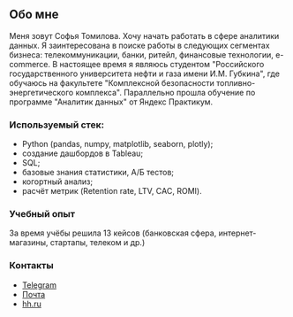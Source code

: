 ## Обо мне
Меня зовут Софья Томилова. 
Хочу начать работать в сфере аналитики данных. Я заинтересована в поиске работы в следующих сегментах бизнеса: телекоммуникации, банки, ритейл, финансовые технологии, e-commerce.
В настоящее время я являюсь студентом "Российского государственного университета нефти и газа имени И.М. Губкина", где обучаюсь на факультете "Комплексной безопасности топливно-энергетического комплекса". Параллельно прошла обучение по программе "Аналитик данных" от Яндекс Практикум.
### Используемый стек:
- Python (pandas, numpy, matplotlib, seaborn, plotly);
- создание дашбордов в Tableau;
- SQL;
- базовые знания статистики, А/Б тестов;
- когортный анализ;
- расчёт метрик (Retention rate, LTV, СAC, ROMI).
### Учебный опыт
За время учёбы решила 13 кейсов (банковская сфера, интернет-магазины, стартапы, телеком и др.)
### Контакты
- [Telegram](https://t.me/tomatko_oooy)
- [Почта](sofyatomilova2004@mail.ru)
- [hh.ru](https://hh.ru/resume/cec8c5c5ff0c54b25c0039ed1f7063376b3671)
